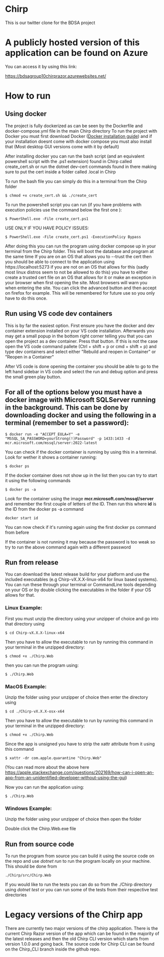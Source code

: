 # Chirp
This is our twitter clone for the BDSA project

# A publicly hosted version of this application can be found on Azure
You can access it by using this link:  

https://bdsagroup10chirprazor.azurewebsites.net/  

# How to run
## Using docker
The project is fully dockerized as can be seen by the Dockerfile and docker-compose.yml file in the main Chirp directory
To run the project with Docker you must first download Docker ([Docker installation guide](https://docs.docker.com/get-docker/)) and if your installation doesnt come with docker compose you must also install that (Most desktop GUI versions come with it by default)  

After installing docker you can run the bash script (and an equivalent powershell script with the .ps1 extension) found in Chirp called create_cert.sh or run the dotnet dev-cert commands found in there making sure to put the cert inside a folder called .local in Chirp  

To run the bash file you can simply do this in a terminal from the Chirp folder  

```
$ chmod +x create_cert.sh && ./create_cert
```

To run the powershell script you can run (if you have problems with execution policies use the command below the first one ):  

```
$ PowerShell.exe -File create_cert.ps1
``` 

USE ONLY IF YOU HAVE POLICY ISSUES:  

```
$ PowerShell.exe -File create_cert.ps1 -ExecutionPolicy Bypass
```

After doing this you can run the program using docker compose up in your terminal from the Chirp folder. This will boot the database and program at the same time
If you are on an OS that allows you to --trust the cert then you should be able to connect to the application using https://localhost:5273 if you are not on an OS that allows for this (sadly most linux distros seem to not be allowed to do this) you have to either create a trusted cert file on an OS that allows for it or make an exception in your browser when first opening the site. Most browsers will warn you when entering the site. You can click the advanced button and then accept on firefox for example. This will be remembered for future use so you only have to do this once.  


## Run using VS code dev containers
This is by far the easiest option. First ensure you have the docker and dev container extension installed on your VS code installation. Afterwards you may get a small popup in the bottom right corner telling you that you can open the project as a dev container. Press that button. If this is not the case open the VS code command pallete (Ctrl + shift + p or cmd + shift + p) and type dev containers and select either "Rebuild and reopen in Container" or "Reopen in a Container"  

After VS code is done opening the container you should be able to go to the left hand sidebar in VS code and select the run and debug option and press the small green play button.  

## For all of the options below you must have a docker image with Microsoft SQLServer running in the background. This can be done by downloading docker and using the following in a terminal (remember to set a password):
```
$ docker run -e "ACCEPT_EULA=Y" -e "MSSQL_SA_PASSWORD=yourStrong(!)Password" -p 1433:1433 -d mcr.microsoft.com/mssql/server:2022-latest
```

You can check if the docker container is running by using this in a terminal. Look for wether it shows a container running:

```
$ docker ps
```
If the docker container does not show up in the list then you can try to start it using the following commands
```
$ docker ps -a
```
Look for the container using the image **mcr.microsoft.com/mssql/server** and remember the first couple of letters of the ID. Then run this where **id** is the ID from the docker ps -a command
```
docker start id
```
You can now check if it's running again using the first docker ps command from before

If the container is not running it may because the password is too weak so try to run the above command again with a different password

## Run from release
You can download the latest release build for your platform and use the included executables (e.g Chirp-vX.X.X-linux-x64 for linux based systems). You can run these through your terminal or CommandLine tools depending on your OS or by double clicking the executables in the folder if your OS allows for that.

### Linux Example:
First you must unzip the directory using your unzipper of choice and go into that directory using  

```
$ cd Chirp-vX.X.X-linux-x64
```

Then you have to allow the executable to run by running this command in your terminal in the unzipped directory:  

```
$ chmod +x ./Chirp.Web
```

then you can run the program using:  

```
$ ./Chirp.Web
```

### MacOS Example:
Unzip the folder using your unzipper of choice then enter the directory using  

```
$ cd ./Chirp-vX.X.X-osx-x64
```

Then you have to allow the executable to run by running this command in your terminal in the unzipped directory:  

```
$ chmod +x ./Chirp.Web
``` 

Since the app is unsigned you have to strip the xattr attribute from it using this command  

```
$ xattr -dr com.apple.quarantine "Chirp.Web"
```

(You can read more about the above here https://apple.stackexchange.com/questions/202169/how-can-i-open-an-app-from-an-unidentified-developer-without-using-the-gui)  

Now you can run the application using:  

```
$ ./Chirp.Web
```

### Windows Example:
Unzip the folder using your unzipper of choice then open the folder  

Double click the Chirp.Web.exe file  

## Run from source code
To run the program from source you can build it using the source code on the repo and use _dotnet run_ to run the program locally on your machine. This should be done from  

```
./Chirp/src/Chirp.Web
```

If you would like to run the tests you can do so from the ./Chirp directory using _dotnet test_ or you can run some of the tests from their respective test directories  

# Legacy versions of the Chirp app
There are currently two major versions of the chirp application. There is the current Chirp Razor version of the app which can be found in the majority of the latest releases and then the old Chirp CLI version which starts from version 1.0.0 and going back. The source code for Chirp CLI can be found on the Chirp_CLI branch inside the github repo.
